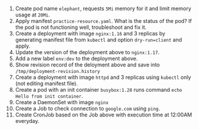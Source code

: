 1. Create pod name `elephant`, requests `5Mi` memory for it and limit memory usage at `20Mi`.
2. Apply manifest `practice-resource.yaml`. What is the status of the pod? If the pod is not functioning well, troubleshoot and fix it.
3. Create a deployment with image `nginx:1.16` and 3 replicas by generating manifest file from `kubectl` and option `dry-run=client` and apply.
4. Update the version of the deployment above to `nginx:1.17`.
5. Add a new label `env:dev` to the deployment above.
6. Show revision record of the deloyment above and save into `/tmp/deployment-revision.history`
7. Create a deployment with image `httpd` and 3 replicas using `kubectl` only (not editing manifest file).
8. Create a pod with an init container `busybox:1.28` runs command `echo Hello from init container`.
9. Create a DaemonSet with image `nginx`
10. Create a Job to check connection to `google.com` using `ping`.
11. Create CronJob based on the Job above with execution time at 12:00AM everyday. 
